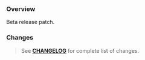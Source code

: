 ### Overview ###

Beta release patch.

### Changes ###

> See **[CHANGELOG](https://github.com/universum-studios/android_recycler/blob/master/CHANGELOG.md)** for complete list of changes.